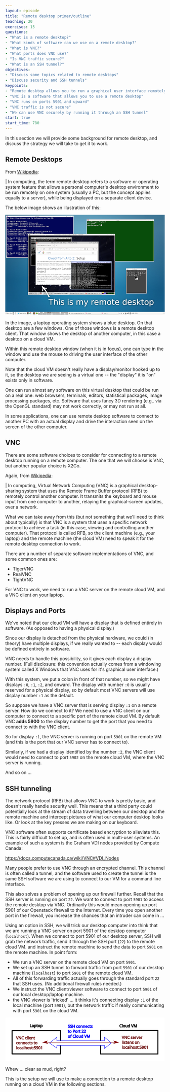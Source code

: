 ```yaml
---
layout: episode
title: "Remote desktop primer/outline"
teaching: 20
exercises: 15
questions:
- "What is a remote desktop?"
- "What kinds of software can we use on a remote desktop?"
- "What is VNC?"
- "What ports does VNC use?"
- "Is VNC traffic secure?"
- "What is an SSH tunnel?"
objectives:
- "Discuss some topics related to remote desktops"
- "Discuss security and SSH tunnels"
keypoints:
- "Remote desktop allows you to run a graphical user interface remotely on your VM"
- "VNC is a software that allows you to use a remote desktop"
- "VNC runs on ports 5901 and upward"
- "VNC traffic is not secure"
- "We can use VNC securely by running it through an SSH tunnel"
start: true
start_time: 780
---
```


In this section we will provide some background for remote desktop, and discuss the strategy we will take to get it to work.

## Remote Desktops

From [Wikipedia](https://en.wikipedia.org/wiki/Remote_desktop_software):

| In computing, the term remote desktop refers to a software or operating system feature that allows a personal computer's desktop environment to be run remotely on one system (usually a PC, but the concept applies equally to a server), while being displayed on a separate client device.

The below image shows an illustration of this:

![](../fig/desktop-in-a-desktop.png)

In the image, a laptop operating system shows a blue desktop. On that desktop are a few windows. One of those windows is a remote desktop client. That window shows the desktop of another computer, in this case a desktop on a cloud VM.

Within this remote desktop window (when it is in focus), one can type in the window and use the mouse to driving the user interface of the other computer.

Note that the cloud VM doesn't really have a display/monitor hooked up to it, so the desktop we are seeing is a virtual one -- the "display" it is "on" exists only in software.

One can run almost any software on this virtual desktop that could be run on a real one: web browsers, terminals, editors, statistical packages, image processing packages, etc. Software that uses fancy 3D rendering (e.g,. via the OpenGL standard) may not work correctly, or may not run at all.

In some applications, one can use remote desktop software to connect to another PC with an actual display and drive the interaction seen on the screen of the other computer.

## VNC

There are some software choices to consider for connecting to a remote desktop running on a remote computer. The one that we will choose is VNC, but another popular choice is X2Go.

Again, from [Wikipedia](https://en.wikipedia.org/wiki/Virtual_Network_Computing):

| In computing, Virtual Network Computing (VNC) is a graphical desktop-sharing system that uses the Remote Frame Buffer protocol (RFB) to remotely control another computer. It transmits the keyboard and mouse input from one computer to another, relaying the graphical-screen updates, over a network.

What we can take away from this (but not something that we'll need to think about typically) is that VNC is a system that uses a specific network protocol to achieve a task (in this case, viewing and controlling another computer). That protocol is called RFB, so the client machine (e.g., your laptop) and the remote machine (the cloud VM) need to speak it for the remote desktop connection to work.

There are a number of separate software implementations of VNC, and some common ones are:

* TigerVNC
* RealVNC
* TightVNC

For VNC to work, we need to run a VNC server on the remote cloud VM, and a VNC client on your laptop.

## Displays and Ports

We've noted that our cloud VM will have a display that is defined entirely in software. (As opposed to having a physical display.)

Since our display is detached from the physical hardware, we could (in theory) have multiple displays, if we really wanted to -- each display would be defined entirely in software.

VNC needs to handle this possibility, so it gives each display a display number. (Full disclosure: this convention actually comes from a windowing system called X Windows that VNC uses for it's graphical user interface.)

With this system, we put a colon in front of that number, so we might have displays `:0`, `:1`, `:2`, and onward. The display with number `:0` is usually reserved for a physical display, so by default most VNC servers will use display number `:1` as the default.

So suppose we have a VNC server that is serving display `:1` on a remote server. How do we connect to it? We need to use a VNC client on our computer to connect to a specific port of the remote cloud VM. By default VNC **adds 5900** to the display number to get the port that you need to connect to with the VNC client.

So for display `:1`, the VNC server is running on port `5901` on the remote VM (and this is the port that our VNC server has to connect to).

Similarly, if we had a display identified by the number `:2`, the VNC client would need to connect to port `5902` on the remote cloud VM, where the VNC server is running.

And so on ...

## SSH tunneling

The network protocol (RFB) that allows VNC to work is pretty basic, and doesn't really handle security well. This means that a third party could potentially look at the stream of data travelling between our desktop and the remote machine and intercept pictures of what our computer desktop looks like. Or look at the key presses we are making on our keyboard.

VNC software often supports certificate based encryption to alleviate this.
This is fairly difficult to set up, and is often used in multi-user systems.
An example of such a system is the Graham VDI nodes provided by
Compute Canada:

<https://docs.computecanada.ca/wiki/VNC#VDI_Nodes>

Many people prefer to use VNC through an encrypted channel.
This channel is often called a tunnel, and the software used to create the tunnel
is the same SSH software we are using to connect to our VM for a command line interface.

This also solves a problem of opening up our firewall further. Recall that the SSH server is running on port `22`. We want to connect to port `5901` to access the remote desktop via VNC. Ordinarily this would mean opening up port 5901 of our Openstack firewall to the Internet. Every time you open another port in the firewall, you increase the chances that an intruder can come in ...

Using an option in SSH, we will trick our desktop computer into think that we are running a VNC server on port 5901 of the desktop computer (`localhost`). When we connect to port 5901 of our desktop server, SSH will grab the network traffic, send it through the SSH port (`22`) to the remote cloud VM. and instruct the remote machine to send the data to port `5901` on the remote machine. In point form:

* We run a VNC server on the remote cloud VM on port `5901`.
* We set up an SSH tunnel to forward traffic from port `5901` of our desktop machine (`localhost`) to port `5901` of the remote cloud VM.
* All of this forwarding traffic actually goes through the standard port `22` that SSH uses. (No additional firewall rules needed.)
* We instruct the VNC client/viewer software to connect to port `5901` of our local desktop/laptop machine.
* the VNC viewer is 'tricked' ... it thinks it's connecting display `:1` of the local machine (port `5901`), but the network traffic if really communicating with port `5901` on the cloud VM.

![](../fig/ssh-tunnel.svg)

Whew ... clear as mud, right?

This is the setup we will use to make a connection to a remote desktop running on a cloud VM in the following sections.
